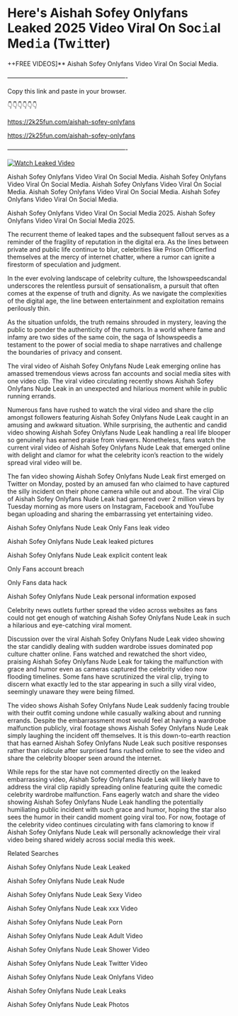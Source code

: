 # Here's Aishah Sofey Onlyfans Leaked 2025 Video Viral On Soc𝚒al Med𝚒a (Tw𝚒tter)

++FREE VIDEOS]** Aishah Sofey Onlyfans Video Viral On Social Media.

———————————————————-

Copy this link and paste in your browser.

👇👇👇👇👇👇

https://2k25fun.com/aishah-sofey-onlyfans

https://2k25fun.com/aishah-sofey-onlyfans

———————————————————-

[![Watch Leaked Video](https://miro.medium.com/v2/resize:fit:828/format:webp/1*cilzJN44JGOrTw9NJCrNHA.gif "Watch Leaked Video")](https://2k25fun.com/aishah-sofey-onlyfans)

Aishah Sofey Onlyfans Video Viral On Social Media. Aishah Sofey Onlyfans Video Viral On Social Media. Aishah Sofey Onlyfans Video Viral On Social Media. Aishah Sofey Onlyfans Video Viral On Social Media. Aishah Sofey Onlyfans Video Viral On Social Media.

Aishah Sofey Onlyfans Video Viral On Social Media 2025. Aishah Sofey Onlyfans Video Viral On Social Media 2025.

The recurrent theme of leaked tapes and the subsequent fallout serves as a reminder of the fragility of reputation in the digital era. As the lines between private and public life continue to blur, celebrities like Prison Officerfind themselves at the mercy of internet chatter, where a rumor can ignite a firestorm of speculation and judgment.

In the ever evolving landscape of celebrity culture, the Ishowspeedscandal underscores the relentless pursuit of sensationalism, a pursuit that often comes at the expense of truth and dignity. As we navigate the complexities of the digital age, the line between entertainment and exploitation remains perilously thin.

As the situation unfolds, the truth remains shrouded in mystery, leaving the public to ponder the authenticity of the rumors. In a world where fame and infamy are two sides of the same coin, the saga of Ishowspeedis a testament to the power of social media to shape narratives and challenge the boundaries of privacy and consent.

The viral video of Aishah Sofey Onlyfans Nude Leak emerging online has amassed tremendous views across fan accounts and social media sites with one video clip. The viral video circulating recently shows Aishah Sofey Onlyfans Nude Leak in an unexpected and hilarious moment while in public running errands.

Numerous fans have rushed to watch the viral video and share the clip amongst followers featuring Aishah Sofey Onlyfans Nude Leak caught in an amusing and awkward situation. While surprising, the authentic and candid video showing Aishah Sofey Onlyfans Nude Leak handling a real life blooper so genuinely has earned praise from viewers. Nonetheless, fans watch the current viral video of Aishah Sofey Onlyfans Nude Leak that emerged online with delight and clamor for what the celebrity icon’s reaction to the widely spread viral video will be.

The fan video showing Aishah Sofey Onlyfans Nude Leak first emerged on Twitter on Monday, posted by an amused fan who claimed to have captured the silly incident on their phone camera while out and about. The viral Clip of Aishah Sofey Onlyfans Nude Leak had garnered over 2 million views by Tuesday morning as more users on Instagram, Facebook and YouTube began uploading and sharing the embarrassing yet entertaining video.

Aishah Sofey Onlyfans Nude Leak Only Fans leak video

Aishah Sofey Onlyfans Nude Leak leaked pictures

Aishah Sofey Onlyfans Nude Leak explicit content leak

Only Fans account breach

Only Fans data hack

Aishah Sofey Onlyfans Nude Leak personal information exposed

Celebrity news outlets further spread the video across websites as fans could not get enough of watching Aishah Sofey Onlyfans Nude Leak in such a hilarious and eye-catching viral moment.

Discussion over the viral Aishah Sofey Onlyfans Nude Leak video showing the star candidly dealing with sudden wardrobe issues dominated pop culture chatter online. Fans watched and rewatched the short video, praising Aishah Sofey Onlyfans Nude Leak for taking the malfunction with grace and humor even as cameras captured the celebrity video now flooding timelines. Some fans have scrutinized the viral clip, trying to discern what exactly led to the star appearing in such a silly viral video, seemingly unaware they were being filmed.

The video shows Aishah Sofey Onlyfans Nude Leak suddenly facing trouble with their outfit coming undone while casually walking about and running errands. Despite the embarrassment most would feel at having a wardrobe malfunction publicly, viral footage shows Aishah Sofey Onlyfans Nude Leak simply laughing the incident off themselves. It is this down-to-earth reaction that has earned Aishah Sofey Onlyfans Nude Leak such positive responses rather than ridicule after surprised fans rushed online to see the video and share the celebrity blooper seen around the internet.

While reps for the star have not commented directly on the leaked embarrassing video, Aishah Sofey Onlyfans Nude Leak will likely have to address the viral clip rapidly spreading online featuring quite the comedic celebrity wardrobe malfunction. Fans eagerly watch and share the video showing Aishah Sofey Onlyfans Nude Leak handling the potentially humiliating public incident with such grace and humor, hoping the star also sees the humor in their candid moment going viral too. For now, footage of the celebrity video continues circulating with fans clamoring to know if Aishah Sofey Onlyfans Nude Leak will personally acknowledge their viral video being shared widely across social media this week.

Related Searches

Aishah Sofey Onlyfans Nude Leak Leaked

Aishah Sofey Onlyfans Nude Leak Nude

Aishah Sofey Onlyfans Nude Leak Sexy Video

Aishah Sofey Onlyfans Nude Leak xxx Video

Aishah Sofey Onlyfans Nude Leak Porn

Aishah Sofey Onlyfans Nude Leak Adult Video

Aishah Sofey Onlyfans Nude Leak Shower Video

Aishah Sofey Onlyfans Nude Leak Twitter Video

Aishah Sofey Onlyfans Nude Leak Onlyfans Video

Aishah Sofey Onlyfans Nude Leak Leaks

Aishah Sofey Onlyfans Nude Leak Photos